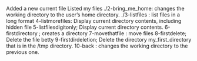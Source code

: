 Added a new current file
Listed my files
./2-bring_me_home: changes the working directory to the user’s home directory.
./3-listfiles : list files in a long format
4-listmorefiles: Display current directory contents, including hidden file
5-listfilesdigitonly; Display current directory contents.
6-firstdirectory ;  creates a directory
7-movethatfile : move files
8-firstdelete; Delete the file betty
9-firstdirdeletion; Delete the directory my_first_directory that is in the /tmp directory.
10-back :  changes the working directory to the previous one. 
